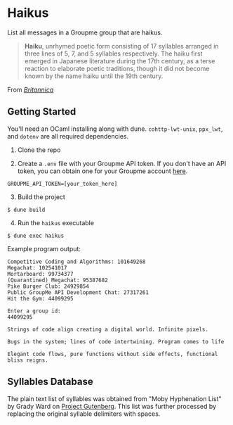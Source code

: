# Haikus

List all messages in a Groupme group that are haikus.

> **Haiku**, unrhymed poetic form consisting of 17 syllables arranged in three lines of 5, 7, and 5 syllables respectively. The haiku first emerged in Japanese literature during the 17th century, as a terse reaction to elaborate poetic traditions, though it did not become known by the name haiku until the 19th century.

From _[Britannica](https://www.britannica.com/art/haiku)_

## Getting Started

You'll need an OCaml installing along with dune. `cohttp-lwt-unix`, `ppx_lwt`, and `dotenv` are all required dependencies.

1. Clone the repo

2. Create a `.env` file with your Groupme API token. If you don't have an API token, you can obtain one for your Groupme account [here](https://dev.groupme.com/).

```
GROUPME_API_TOKEN=[your_token_here]
```

3. Build the project

```shell
$ dune build
```

4. Run the `haikus` executable

```shell
$ dune exec haikus
```

Example program output:

```
Competitive Coding and Algorithms: 101649268
Megachat: 102541017
Mortarboard: 99734377
(Quarantined) Megachat: 95387682
Pike Burger Club: 24929854
Public GroupMe API Development Chat: 27317261
Hit the Gym: 44099295

Enter a group id:
44099295

Strings of code align creating a digital world. Infinite pixels.

Bugs in the system; lines of code intertwining. Program comes to life

Elegant code flows, pure functions without side effects, functional bliss reigns.
```

## Syllables Database

The plain text list of syllables was obtained from "Moby Hyphenation List" by Grady Ward on [Project Gutenberg](https://www.gutenberg.org/ebooks/3204). This list was further processed by replacing the original syllable delimiters with spaces.
